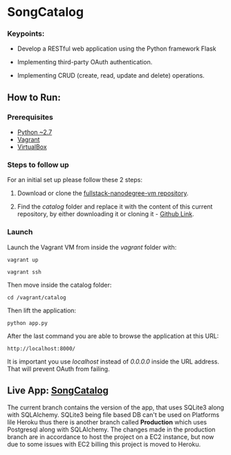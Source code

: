 # SongCatalog

### Keypoints:

* Develop a RESTful web application using the Python framework Flask

* Implementing third-party OAuth authentication.

* Implementing CRUD (create, read, update and delete) operations.

## How to Run:

### Prerequisites

- [Python ~2.7](https://www.python.org/)  
- [Vagrant](https://www.vagrantup.com/)
- [VirtualBox](https://www.virtualbox.org/)


### Steps to follow up

For an initial set up please follow these 2 steps:

1. Download or clone the [fullstack-nanodegree-vm repository](https://github.com/udacity/fullstack-nanodegree-vm).

2. Find the *catalog* folder and replace it with the content of this current repository, by either downloading it or cloning it - [Github Link](https://github.com/iliketomatoes/tournament).


### Launch

Launch the Vagrant VM from inside the *vagrant* folder with:

`vagrant up`

`vagrant ssh`

Then move inside the catalog folder:

`cd /vagrant/catalog`

Then lift the application:

`python app.py`

After the last command you are able to browse the application at this URL:

`http://localhost:8000/`

It is important you use *localhost* instead of *0.0.0.0* inside the URL address. That will prevent OAuth from failing.

## Live App: [SongCatalog](https://songcatalog.herokuapp.com/)
The current branch contains the version of the app, that uses SQLite3 along with SQLAlchemy. SQLite3 being file based DB can't be used on Platforms lile Heroku thus there is another branch called **Production** which uses Postgresql along with SQLAlchemy. The changes made in the production branch are in accordance to host the project on a EC2 instance, but now due to some issues with EC2 billing this project is moved to Heroku. 

